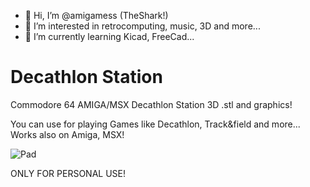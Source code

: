 - 👋 Hi, I’m @amigamess (TheShark!)
- 👀 I’m interested in retrocomputing, music, 3D and more...
- 🌱 I’m currently learning Kicad, FreeCad...

# Decathlon Station

Commodore 64 AMIGA/MSX Decathlon Station 3D .stl and graphics!

You can use for playing Games like Decathlon, Track&field and more... Works also on Amiga, MSX!

![Pad](https://user-images.githubusercontent.com/82521152/175074271-2fb83d49-eb1f-4bce-befa-a42cfb405084.jpg)

ONLY FOR PERSONAL USE!  

